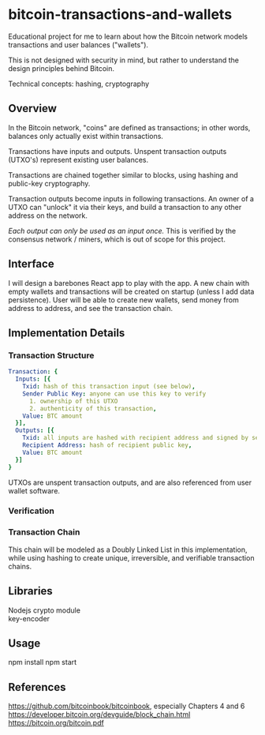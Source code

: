 # bitcoin-transactions-and-wallets

Educational project for me to learn about how the Bitcoin network models transactions and user balances ("wallets").

This is not designed with security in mind, but rather to understand the design principles behind Bitcoin.

Technical concepts: hashing, cryptography

## Overview

In the Bitcoin network, "coins" are defined as transactions; in other words, balances only actually exist within transactions.

Transactions have inputs and outputs. Unspent transaction outputs (UTXO's) represent existing user balances.

Transactions are chained together similar to blocks, using hashing and public-key cryptography.

Transaction outputs become inputs in following transactions. An owner of a UTXO can "unlock" it via their keys, and build a transaction to any other address on the network.

<i>Each output can only be used as an input once.</i> This is verified by the consensus network / miners, which is out of scope for this project.

## Interface

I will design a barebones React app to play with the app.
A new chain with empty wallets and transactions will be created on startup (unless I add data persistence).
User will be able to create new wallets, send money from address to address, and see the transaction chain.

## Implementation Details

### Transaction Structure

```yaml
Transaction: {
  Inputs: [{
    Txid: hash of this transaction input (see below),
    Sender Public Key: anyone can use this key to verify
      1. ownership of this UTXO
      2. authenticity of this transaction,
    Value: BTC amount
  }],
  Outputs: [{
    Txid: all inputs are hashed with recipient address and signed by sender private key,
    Recipient Address: hash of recipient public key,
    Value: BTC amount
  }]
}
```

UTXOs are unspent transaction outputs, and are also referenced from user wallet software.

### Verification

### Transaction Chain

This chain will be modeled as a Doubly Linked List in this implementation, while using hashing to create unique, irreversible, and verifiable transaction chains.

## Libraries
Nodejs crypto module <br>
key-encoder

## Usage
npm install
npm start

## References
https://github.com/bitcoinbook/bitcoinbook, especially Chapters 4 and 6
https://developer.bitcoin.org/devguide/block_chain.html
https://bitcoin.org/bitcoin.pdf